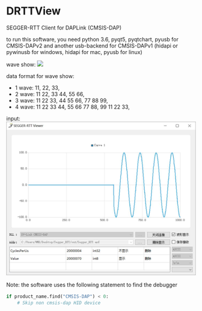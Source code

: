 # DRTTView
SEGGER-RTT Client for DAPLink (CMSIS-DAP)

to run this software, you need python 3.6, pyqt5, pyqtchart, pyusb for CMSIS-DAPv2 and another usb-backend for CMSIS-DAPv1 (hidapi or pywinusb for windows, hidapi for mac, pyusb for linux)

wave show:
![](https://github.com/XIVN1987/RTTView/blob/master/截屏.gif)

data format for wave show: 
+ 1 wave: 11, 22, 33,
+ 2 wave: 11 22, 33 44, 55 66,
+ 3 wave: 11 22 33, 44 55 66, 77 88 99,
+ 4 wave: 11 22 33 44, 55 66 77 88, 99 11 22 33,

input:
![](https://github.com/XIVN1987/RTTView/blob/master/截屏.jpg)

Note: the software uses the following statement to find the debugger
``` python 
if product_name.find("CMSIS-DAP") < 0:
    # Skip non cmsis-dap HID device
```
